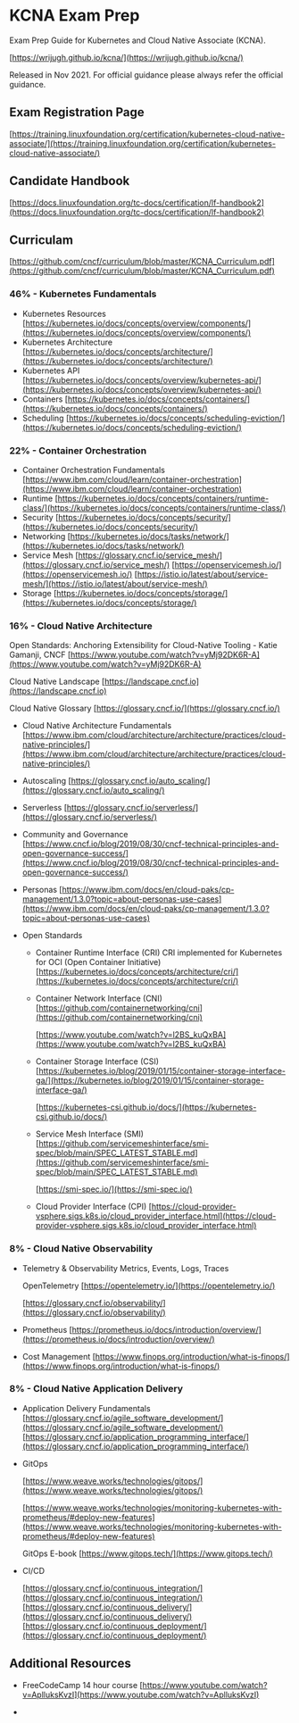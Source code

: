 # KCNA Exam Prep

Exam Prep Guide for Kubernetes and Cloud Native Associate (KCNA). 

[https://wrijugh.github.io/kcna/](https://wrijugh.github.io/kcna/)

Released in Nov 2021. For official guidance please always refer the official guidance. 

## Exam Registration Page
[https://training.linuxfoundation.org/certification/kubernetes-cloud-native-associate/](https://training.linuxfoundation.org/certification/kubernetes-cloud-native-associate/)

## Candidate Handbook
[https://docs.linuxfoundation.org/tc-docs/certification/lf-handbook2](https://docs.linuxfoundation.org/tc-docs/certification/lf-handbook2)

## Curriculam
[https://github.com/cncf/curriculum/blob/master/KCNA_Curriculum.pdf](https://github.com/cncf/curriculum/blob/master/KCNA_Curriculum.pdf)

### 46% - Kubernetes Fundamentals
- Kubernetes Resources
	[https://kubernetes.io/docs/concepts/overview/components/](https://kubernetes.io/docs/concepts/overview/components/)
- Kubernetes Architecture
	[https://kubernetes.io/docs/concepts/architecture/](https://kubernetes.io/docs/concepts/architecture/)
- Kubernetes API
	[https://kubernetes.io/docs/concepts/overview/kubernetes-api/](https://kubernetes.io/docs/concepts/overview/kubernetes-api/)
- Containers
	[https://kubernetes.io/docs/concepts/containers/](https://kubernetes.io/docs/concepts/containers/)
- Scheduling
	[https://kubernetes.io/docs/concepts/scheduling-eviction/](https://kubernetes.io/docs/concepts/scheduling-eviction/)

### 22% - Container Orchestration
- Container Orchestration Fundamentals
	[https://www.ibm.com/cloud/learn/container-orchestration](https://www.ibm.com/cloud/learn/container-orchestration)
- Runtime
	[https://kubernetes.io/docs/concepts/containers/runtime-class/](https://kubernetes.io/docs/concepts/containers/runtime-class/)
- Security
	[https://kubernetes.io/docs/concepts/security/](https://kubernetes.io/docs/concepts/security/)
- Networking
	[https://kubernetes.io/docs/tasks/network/](https://kubernetes.io/docs/tasks/network/)
- Service Mesh
	[https://glossary.cncf.io/service_mesh/](https://glossary.cncf.io/service_mesh/)
	[https://openservicemesh.io/](https://openservicemesh.io/)
	[https://istio.io/latest/about/service-mesh/](https://istio.io/latest/about/service-mesh/)
- Storage
	[https://kubernetes.io/docs/concepts/storage/](https://kubernetes.io/docs/concepts/storage/)

### 16% - Cloud Native Architecture

Open Standards: Anchoring Extensibility for Cloud-Native Tooling - Katie Gamanji, CNCF
[https://www.youtube.com/watch?v=yMj92DK6R-A](https://www.youtube.com/watch?v=yMj92DK6R-A)

Cloud Native Landscape [https://landscape.cncf.io](https://landscape.cncf.io)
        
Cloud Native Glossary [https://glossary.cncf.io/](https://glossary.cncf.io/)
	
- Cloud Native Architecture Fundamentals
	[https://www.ibm.com/cloud/architecture/architecture/practices/cloud-native-principles/](https://www.ibm.com/cloud/architecture/architecture/practices/cloud-native-principles/)
- Autoscaling
	[https://glossary.cncf.io/auto_scaling/](https://glossary.cncf.io/auto_scaling/)

- Serverless
	[https://glossary.cncf.io/serverless/](https://glossary.cncf.io/serverless/)
- Community and Governance
	[https://www.cncf.io/blog/2019/08/30/cncf-technical-principles-and-open-governance-success/](https://www.cncf.io/blog/2019/08/30/cncf-technical-principles-and-open-governance-success/)
- Personas
	[https://www.ibm.com/docs/en/cloud-paks/cp-management/1.3.0?topic=about-personas-use-cases](https://www.ibm.com/docs/en/cloud-paks/cp-management/1.3.0?topic=about-personas-use-cases)

- Open Standards
	- Container Runtime Interface (CRI) 
	CRI implemented for Kubernetes for OCI (Open Container Initiative)
	[https://kubernetes.io/docs/concepts/architecture/cri/](https://kubernetes.io/docs/concepts/architecture/cri/)
	
	- Container Network Interface (CNI)
	    [https://github.com/containernetworking/cni](https://github.com/containernetworking/cni)
    
        [https://www.youtube.com/watch?v=l2BS_kuQxBA](https://www.youtube.com/watch?v=l2BS_kuQxBA)

	- Container Storage Interface (CSI)
	    [https://kubernetes.io/blog/2019/01/15/container-storage-interface-ga/](https://kubernetes.io/blog/2019/01/15/container-storage-interface-ga/)
    
        [https://kubernetes-csi.github.io/docs/](https://kubernetes-csi.github.io/docs/)
    
	- Service Mesh Interface (SMI)
        [https://github.com/servicemeshinterface/smi-spec/blob/main/SPEC_LATEST_STABLE.md](https://github.com/servicemeshinterface/smi-spec/blob/main/SPEC_LATEST_STABLE.md)

        [https://smi-spec.io/](https://smi-spec.io/)
	
	- Cloud Provider Interface (CPI)
        [https://cloud-provider-vsphere.sigs.k8s.io/cloud_provider_interface.html](https://cloud-provider-vsphere.sigs.k8s.io/cloud_provider_interface.html)

### 8% - Cloud Native Observability
- Telemetry & Observability
	Metrics, Events, Logs, Traces
	
    OpenTelemetry 
    [https://opentelemetry.io/](https://opentelemetry.io/)
	
    [https://glossary.cncf.io/observability/](https://glossary.cncf.io/observability/)
- Prometheus
	[https://prometheus.io/docs/introduction/overview/](https://prometheus.io/docs/introduction/overview/)
- Cost Management
	[https://www.finops.org/introduction/what-is-finops/](https://www.finops.org/introduction/what-is-finops/)

### 8% - Cloud Native Application Delivery
- Application Delivery Fundamentals
	[https://glossary.cncf.io/agile_software_development/](https://glossary.cncf.io/agile_software_development/)
	[https://glossary.cncf.io/application_programming_interface/](https://glossary.cncf.io/application_programming_interface/)
- GitOps
	
    [https://www.weave.works/technologies/gitops/](https://www.weave.works/technologies/gitops/)
    
    [https://www.weave.works/technologies/monitoring-kubernetes-with-prometheus/#deploy-new-features](https://www.weave.works/technologies/monitoring-kubernetes-with-prometheus/#deploy-new-features)
    
    GitOps E-book [https://www.gitops.tech/](https://www.gitops.tech/)

- CI/CD

	[https://glossary.cncf.io/continuous_integration/](https://glossary.cncf.io/continuous_integration/)
	[https://glossary.cncf.io/continuous_delivery/](https://glossary.cncf.io/continuous_delivery/)
	[https://glossary.cncf.io/continuous_deployment/](https://glossary.cncf.io/continuous_deployment/)

## Additional Resources

- FreeCodeCamp 14 hour course 
	[https://www.youtube.com/watch?v=AplluksKvzI](https://www.youtube.com/watch?v=AplluksKvzI)

- 